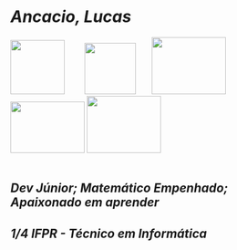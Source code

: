 # _Ancacio, Lucas_
<div class="box">
  <img width=95px height=95px src="https://cdn.jsdelivr.net/gh/devicons/devicon/icons/lua/lua-original-wordmark.svg" />
  &nbsp; &nbsp; &nbsp; &nbsp; <img width=90px height=90px src="https://docs.kodular.io/assets/logo.png" />
  &nbsp; &nbsp; &nbsp; <img width=130px height=100px src="https://www.wolfram.com/homepage/img/carousel-wolfram-alpha.png" />
  <img width=130px height=90px src="https://cdn.jsdelivr.net/gh/devicons/devicon/icons/vscode/vscode-original.svg" />
  <img width=130px height=100px src="https://cdn.jsdelivr.net/gh/devicons/devicon/icons/python/python-original.svg" />
  <br>
  <br>
<div>

## *Dev Júnior; Matemático Empenhado; Apaixonado em aprender*
## *1/4 IFPR - Técnico em Informática*
